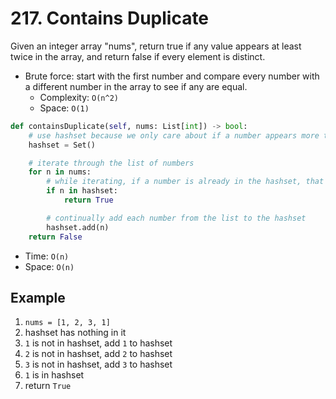 # 217. Contains Duplicate

Given an integer array "nums", return true if any value appears at least twice in the array, and return false if every element is distinct.

- Brute force: start with the first number and compare every number with a different number in the array to see if any are equal.
  - Complexity: `O(n^2)`
  - Space: `O(1)`

```python
def containsDuplicate(self, nums: List[int]) -> bool:
    # use hashset because we only care about if a number appears more than once
    hashset = Set()

    # iterate through the list of numbers
    for n in nums:
        # while iterating, if a number is already in the hashset, that means that number appeared again, so return true
        if n in hashset:
            return True

        # continually add each number from the list to the hashset
        hashset.add(n)
    return False
```

- Time: `O(n)`
- Space: `O(n)`

## Example

1. `nums = [1, 2, 3, 1]`
2. hashset has nothing in it
3. `1` is not in hashset, add `1` to hashset
4. `2` is not in hashset, add `2` to hashset
5. `3` is not in hashset, add `3` to hashset
6. `1` is in hashset
7. return `True`
